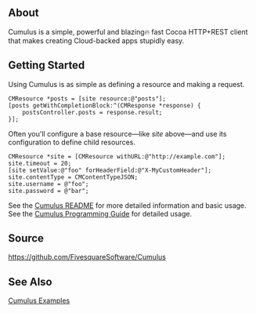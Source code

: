 ## About

Cumulus is a simple, powerful and blazing🔥 fast Cocoa HTTP+REST client that makes creating Cloud-backed apps stupidly easy.

## Getting Started

Using Cumulus is as simple as defining a resource and making a request. 

	CMResource *posts = [site resource:@"posts"];
	[posts getWithCompletionBlock:^(CMResponse *response) {
		postsController.posts = response.result;
	}];

Often you'll configure a base resource—like _site_ above—and use its configuration to define child resources.

	CMResource *site = [CMResource withURL:@"http://example.com"];
	site.timeout = 20;
	[site setValue:@"foo" forHeaderField:@"X-MyCustomHeader"];
	site.contentType = CMContentTypeJSON;
	site.username = @"foo";
	site.password = @"bar";


See the [Cumulus README](https://github.com/FivesquareSoftware/Cumulus/blob/master/Docs/Cumulus-Guide.md) for more detailed information and basic usage.  
See the [Cumulus Programming Guide](https://github.com/FivesquareSoftware/Cumulus/blob/master/README.md) for detailed usage.  

## Source

https://github.com/FivesquareSoftware/Cumulus

## See Also

[Cumulus Examples](https://github.com/FivesquareSoftware/Cumulus/tree/master/Examples)


